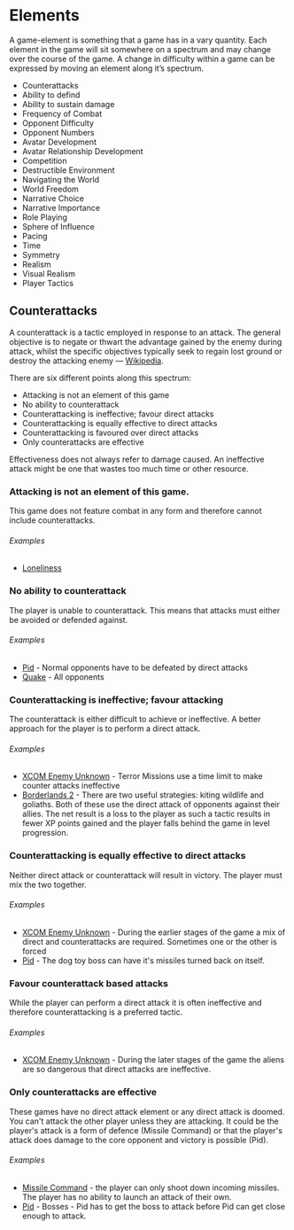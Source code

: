 # Elements
A game-element is something that a game has in a vary quantity. Each element in the game will sit somewhere on a spectrum and may change over the course of the game. A change in difficulty within a game can be expressed by moving an element along it’s spectrum.

- Counterattacks
- Ability to defind
- Ability to sustain damage
- Frequency of Combat
- Opponent Difficulty
- Opponent Numbers
- Avatar Development
- Avatar Relationship Development
- Competition
- Destructible Environment
- Navigating the World
- World Freedom
- Narrative Choice
- Narrative Importance
- Role Playing
- Sphere of Influence
- Pacing
- Time
- Symmetry
- Realism
- Visual Realism
- Player Tactics

## Counterattacks
A counterattack is a tactic employed in response to an attack. The general objective is to negate or thwart the advantage gained by the enemy during attack, whilst the specific objectives typically seek to regain lost ground or destroy the attacking enemy &mdash; [Wikipedia](http://en.wikipedia.org/wiki/Counterattack).

There are six different points along this spectrum:

- Attacking is not an element of this game
- No ability to counterattack
- Counterattacking is ineffective; favour direct attacks
- Counterattacking is equally effective to direct attacks
- Counterattacking is favoured over direct attacks
- Only counterattacks are effective

Effectiveness does not always refer to damage caused. An ineffective attack might be one that wastes too much time or other resource.

### Attacking is not an element of this game.
This game does not feature combat in any form and therefore cannot include counterattacks.

###### Examples
- [Loneliness](/games/loneliness)

### No ability to counterattack
The player is unable to counterattack. This means that attacks must either be avoided or defended against.

###### Examples
- [Pid](/games/pid) - Normal opponents have to be defeated by direct attacks
- [Quake](/games/quake) - All opponents

### Counterattacking is ineffective; favour attacking
The counterattack is either difficult to achieve or ineffective. A better approach for the player is to perform a direct attack.

###### Examples
- [XCOM Enemy Unknown](/games/xcom-enemy-unknown) - Terror Missions use a time limit to make counter attacks ineffective
- [Borderlands 2](/games/borderlands-2) - There are two useful strategies: kiting wildlife and goliaths. Both of these use the direct attack of opponents against their allies. The net result is a loss to the player as such a tactic results in fewer XP points gained and the player falls behind the game in level progression.

### Counterattacking is equally effective to direct attacks
Neither direct attack or counterattack will result in victory. The player must mix the two together.

###### Examples
- [XCOM Enemy Unknown](/games/xcom-enemy-unknown) - During the earlier stages of the game a mix of direct and counterattacks are required. Sometimes one or the other is forced
- [Pid](/games/pid) - The dog toy boss can have it's missiles turned back on itself.

### Favour counterattack based attacks
While the player can perform a direct attack it is often ineffective and therefore counterattacking is a preferred tactic.

###### Examples
- [XCOM Enemy Unknown](/games/xcom-enemy-unknown) - During the later stages of the game the aliens are so dangerous that direct attacks are ineffective.

### Only counterattacks are effective
These games have no direct attack element or any direct attack is doomed. You can't attack the other player unless they are attacking. It could be the player's attack is a form of defence (Missile Command) or that the player's attack does damage to the core opponent and victory is possible (Pid).

###### Examples
- [Missile Command](/games/missile-command) - the player can only shoot down incoming missiles. The player has no ability to launch an attack of their own.
- [Pid](/games/pid) - Bosses - Pid has to get the boss to attack before Pid can get close enough to attack.